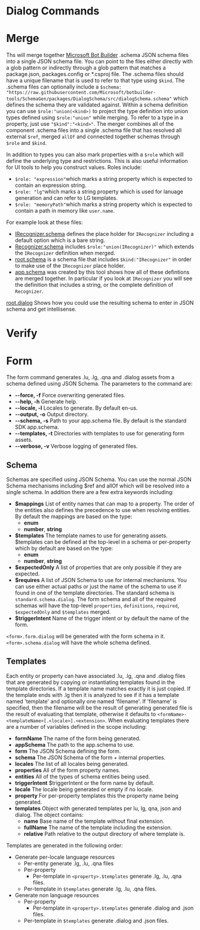# Dialog Commands

# Merge

Ths will merge together [Microsoft Bot Builder](https://github.com/Microsoft/BotBuilder) .schema JSON schema files into a single JSON schema file. You can point to the files either directly with a glob pattern or indirectly through a glob pattern that matches a package.json, packages.config or \*.csproj file. The .schema files should have a unique filename that is used to refer to that type using `$kind`. The .schema files can optionally include a `$schema: "https://raw.githubusercontent.com/Microsoft/botbuilder-tools/SchemaGen/packages/DialogSchema/src/dialogSchema.schema"` which defines the schema they are validated against. Within a schema definition you can use `$role:"union(<kind>)` to project the type definition into union types defined using `$role:"union"` while merging. To refer to a type in a property, just use `"$kind":"<kind>"`. The merger combines all of the component .schema files into a single .schema file that has resolved all external `$ref`, merged `allOf` and connected together schemas through `$role` and `$kind`.

In addition to types you can also mark properties with a `$role` which will define the underlying type and restrictions. This is also useful information for UI tools to help you construct values. Roles include:

- `$role: "expression"`which marks a string property which is expected to contain an expression string.
- `$role: "lg"`which marks a string property which is used for lanuage generation and can refer to LG templates.
- `$role: "memoryPath"`which marks a string property which is expected to contain a path in memory like `user.name`.

For example look at these files:

- [IRecognizer.schema](test/schemas/IRecognizer.schema) defines the place holder for `IRecognizer` including a default option which is a bare string.
- [Recognizer.schema](test/schemas/Recognizer.schema) includes `$role:"union(IRecognizer)"` which extends the `IRecognizer` definition when merged.
- [root.schema](test/schemas/root.schema) is a schema file that includes `$kind:"IRecognizer"` in order to make use of the `IRecognizer` place holder.
- [app.schema](test/examples/app.schema) was created by this tool shows how all of these defintions are merged together. In particular if you look at `IRecognizer` you will see the definition that includes a string, or the complete definition of `Recognizer`.

[root.dialog](test/examples/root.dialog) Shows how you could use the resulting schema to enter in JSON schema and get intellisense.

# Verify

# Form

The form command generates .lu, .lg, .qna and .dialog assets from a schema defined using JSON Schema. The parameters to the command are:

- **--force, -f** Force overwriting generated files.
- **--help, -h** Generate help.
- **--locale, -l** Locales to generate. By default en-us.
- **--output, -o** Output directory.
- **--schema, -s** Path to your app.schema file. By default is the standard SDK app.schema.
- **--templates, -t** Directories with templates to use for generating form assets.
- **--verbose, -v** Verbose logging of generated files.

## Schema

Schemas are specified using JSON Schema. You can use the normal JSON Schema mechanisms including \$ref and allOf which will be resolved into a single schema. In addition there are a few extra keywords including:

- **\$mappings** List of entity names that can map to a property. The order of the entities also defines the precedence to use when resolving entities. By default the mappings are based on the type:
  - **enum**
  - **number**, **string**
- **\$templates** The template names to use for generating assets. \$templates can be defined at the top-level in a schema or per-property which by default are based on the type:
  - **enum**
  - **number**, **string**
- **\$expectedOnly** A list of properties that are only possible if they are expected.
- **\$requires** A list of JSON Schema to use for internal mechanisms. You can use either actual paths or just the name of the schema to use if found in one of the template directories. The standard schema is `standard.schema.dialog`. The form schema and all of the required schemas will have the top-level `properties`, `definitions`, `required`, `$expectedOnly` and `$templates` merged.
- **\$triggerIntent** Name of the trigger intent or by default the name of the form.

`<form>.form.dialog` will be generated with the form schema in it. `<form>.schema.dialog` will have the whole schema defined.

## Templates

Each entity or property can have associated .lu, .lg, .qna and .dialog files that are generated by
copying or instantiating templates found in the template directories. If a template name matches exactly it is
just copied. If the template ends with .lg then it is analyzed to see if it has a template named 'template' and optionally one named 'filename'. If 'filename' is specified, then the filename will be the result of generating generated file is the result of evaluating that template, otherwise it defaults to `<formName>-<templateName>[.<locale>].<extension>`. When evaluating templates there are a number of variables defined in the scope including:

- **formName** The name of the form being generated.
- **appSchema** The path to the app.schema to use.
- **form** The JSON Schema defining the form.
- **schema** The JSON Schema of the form + internal properties.
- **locales** The list of all locales being generated.
- **properties** All of the form property names.
- **entities** All of the types of schema entities being used.
- **triggerIntent** \$triggerIntent or the form name by default.
- **locale** The locale being generated or empty if no locale.
- **property** For per-property templates this the property name being generated.
- **templates** Object with generated templates per lu, lg, qna, json and dialog. The object contains:
  - **name** Base name of the template without final extension.
  - **fullName** The name of the template including the extension.
  - **relative** Path relative to the output directory of where template is.

Templates are generated in the following order:

- Generate per-locale language resources
  - Per-entity generate .lg, .lu, .qna files
  - Per-property
    - Per-template in `<property>.$templates` generate .lg, .lu, .qna files.
  - Per-template in `$templates` generate .lg, .lu, .qna files.
- Generate non language resources
  - Per-property
    - Per-template in `<property>.$templates` generate .dialog and .json files.
  - Per-template in `$templates` generate .dialog and .json files.
